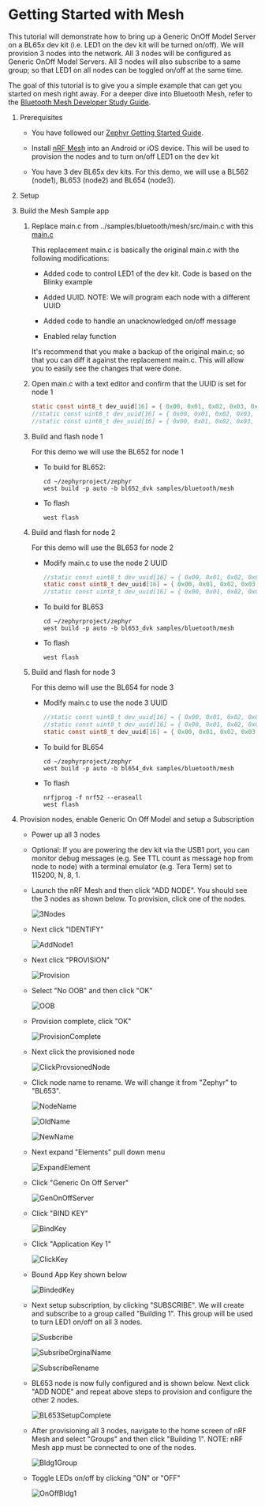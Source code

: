 # Getting Started with Mesh

This tutorial will demonstrate how to bring up a Generic OnOff Model Server on a BL65x dev kit (i.e. LED1 on the dev kit will be turned on/off). We will provision 3 nodes into the network. All 3 nodes will be configured as Generic OnOff Model Servers. All 3 nodes will also subscribe to a same group; so that LED1 on all nodes can be toggled on/off at the same time.

The goal of this tutorial is to give you a simple example that can get you started on mesh right away. For a deeper dive into Bluetooth Mesh,  refer to the [Bluetooth Mesh Developer Study Guide](https://www.bluetooth.com/blog/bluetooth-mesh-developer-study-guide-v2-0/). 



1. Prerequisites

   - You have followed our [Zephyr Getting Started Guide](ubuntu.md).

   - Install [nRF Mesh](https://www.nordicsemi.com/Software-and-tools/Development-Tools/nRF-Mesh) into an Android or iOS device. This will be used to provision the nodes and to turn on/off LED1 on the dev kit

   - You have 3 dev BL65x dev kits. For this demo, we will use a BL562 (node1), BL653 (node2) and BL654 (node3).

     

2. Setup

   

3. Build the Mesh Sample app

   1. Replace main.c from ../samples/bluetooth/mesh/src/main.c with this [main.c](../src/mesh/main.c)

      This replacement main.c is basically the original main.c with the following modifications:

      - Added code to control LED1 of the dev kit. Code is based on the Blinky example

      - Added UUID. NOTE: We will program each node with a different UUID

      - Added code to handle an unacknowledged on/off message
      - Enabled relay function

      It's recommend that you make a backup of the original main.c; so that you can diff it against the replacement main.c. This will allow you to easily see the changes that were done.

   2. Open main.c with a text editor and confirm that the UUID is set for node 1

      ```c
      static const uint8_t dev_uuid[16] = { 0x00, 0x01, 0x02, 0x03, 0x04, 0x05, 0x06, 0x07, 0x08,0x09, 0x0A, 0x0B, 0x0C, 0x0D, 0x0E, 0x01 }; //use for node 1
      //static const uint8_t dev_uuid[16] = { 0x00, 0x01, 0x02, 0x03, 0x04, 0x05, 0x06, 0x07, 0x08,0x09, 0x0A, 0x0B, 0x0C, 0x0D, 0x0E, 0x02 }; //use for node 2
      //static const uint8_t dev_uuid[16] = { 0x00, 0x01, 0x02, 0x03, 0x04, 0x05, 0x06, 0x07, 0x08,0x09, 0x0A, 0x0B, 0x0C, 0x0D, 0x0E, 0x03 }; //use for node 3
      ```

      

   3. Build and flash node 1

      For this demo we will use the BL652 for node 1

      - To build for BL652:

        ```
        cd ~/zephyrproject/zephyr
        west build -p auto -b bl652_dvk samples/bluetooth/mesh 
        ```

      - To flash

        ```
        west flash
        ```

        

   4. Build and flash for node 2

      For this demo will use the BL653 for node 2

      - Modify main.c to use the node 2 UUID

        ```c
        //static const uint8_t dev_uuid[16] = { 0x00, 0x01, 0x02, 0x03, 0x04, 0x05, 0x06, 0x07, 0x08,0x09, 0x0A, 0x0B, 0x0C, 0x0D, 0x0E, 0x01 }; //use for node 1
        static const uint8_t dev_uuid[16] = { 0x00, 0x01, 0x02, 0x03, 0x04, 0x05, 0x06, 0x07, 0x08,0x09, 0x0A, 0x0B, 0x0C, 0x0D, 0x0E, 0x02 }; //use for node 2
        //static const uint8_t dev_uuid[16] = { 0x00, 0x01, 0x02, 0x03, 0x04, 0x05, 0x06, 0x07, 0x08,0x09, 0x0A, 0x0B, 0x0C, 0x0D, 0x0E, 0x03 }; //use for node 3
        ```

        

      - To build for BL653

        ```
        cd ~/zephyrproject/zephyr
        west build -p auto -b bl653_dvk samples/bluetooth/mesh 
        ```

      - To flash

        ```
        west flash
        ```

   5. Build and flash for node 3

      For this demo will use the BL654 for node 3

      - Modify main.c to use the node 3 UUID

        ```c
        //static const uint8_t dev_uuid[16] = { 0x00, 0x01, 0x02, 0x03, 0x04, 0x05, 0x06, 0x07, 0x08,0x09, 0x0A, 0x0B, 0x0C, 0x0D, 0x0E, 0x01 }; //use for node 1
        //static const uint8_t dev_uuid[16] = { 0x00, 0x01, 0x02, 0x03, 0x04, 0x05, 0x06, 0x07, 0x08,0x09, 0x0A, 0x0B, 0x0C, 0x0D, 0x0E, 0x02 }; //use for node 2
        static const uint8_t dev_uuid[16] = { 0x00, 0x01, 0x02, 0x03, 0x04, 0x05, 0x06, 0x07, 0x08,0x09, 0x0A, 0x0B, 0x0C, 0x0D, 0x0E, 0x03 }; //use for node 3
        ```

        

      - To build for BL654

        ```
        cd ~/zephyrproject/zephyr
        west build -p auto -b bl654_dvk samples/bluetooth/mesh 
        ```

      - To flash

        ```
        nrfjprog -f nrf52 --eraseall
        west flash
        ```

   

4. Provision nodes, enable Generic On Off Model  and setup a Subscription

   - Power up all 3 nodes
   
   - Optional: If you are powering the dev kit via the USB1 port, you can monitor debug messages (e.g. See TTL count as message hop from node to node) with a terminal emulator (e.g. Tera Term) set to 115200, N, 8, 1. 
   
   - Launch the nRF Mesh and then click "ADD NODE". You should see the 3 nodes as shown below. To provision, click one of the nodes.
   
     ![3Nodes](../images/mesh/3Nodes.png)
   
     
   
   - Next click "IDENTIFY"
   
     ![AddNode1](../images/mesh/AddNode1.png)
   
     
   
   - Next click "PROVISION"
   
     ![Provision](../images/mesh/Provision.png)
   
     
   
   - Select "No OOB" and then click "OK"
   
     ![OOB](../images/mesh/OOB.png)
   
     
   
   - Provision complete, click "OK"
   
     ![ProvisionComplete](../images/mesh/ProvisionComplete.png)
   
     
   
   - Next click the provisioned node
   
     ![ClickProvsionedNode](../images/mesh/ClickProvsionedNode.png)
   
     
   
   - Click node name to rename. We will change it from "Zephyr" to "BL653".
   
     ![NodeName](../images/mesh/NodeName.png)
   
     
   
     ![OldName](../images/mesh/OldName.png)
   
     
	
     ![NewName](../images/mesh/NewName.png)
   
     
	
   - Next expand "Elements" pull down menu
   
     ![ExpandElement](../images/mesh/ExpandElement.png)
	
     
   
   - Click "Generic On Off Server"
   
     ![GenOnOffServer](../images/mesh/GenOnOffServer.png)
   
     
   
   - Click "BIND KEY"
   
     ![BindKey](../images/mesh/BindKey.png)
   
     
   
   - Click "Application Key 1"
   
     ![ClickKey](../images/mesh/ClickKey.png)
   
     
   
   - Bound App Key shown below
   
     ![BindedKey](../images/mesh/BoundKey.png)
   
     
   
   - Next setup subscription, by clicking "SUBSCRIBE". We will create and subscribe to a group called "Building 1". This group will be used to turn LED1 on/off on all 3 nodes.
   
     ![Susbcribe](../images/mesh/Susbcribe.png)
   
     ![SubsribeOrginalName](../images/mesh/SubsribeOrginalName.png)
   
     ![SubscribeRename](../images/mesh/SubscribeRename.png)
   
     
   
   - BL653 node is now fully configured and is shown below. Next click "ADD NODE" and repeat above steps to provision and configure the other 2 nodes.
   
     ![BL653SetupComplete](../images/mesh/BL653SetupComplete.png)
   
     
   
   - After provisioning all 3 nodes, navigate to the home screen of nRF Mesh and select "Groups" and then click "Building 1". NOTE: nRF Mesh app must be connected to one of the nodes.
   
     ![Bldg1Group](../images/mesh/Bldg1Group.png)
   
     
   
   - Toggle LEDs on/off by clicking "ON" or "OFF"
   
     ![OnOffBldg1](../images/mesh/OnOffBldg1.png)
   
     
